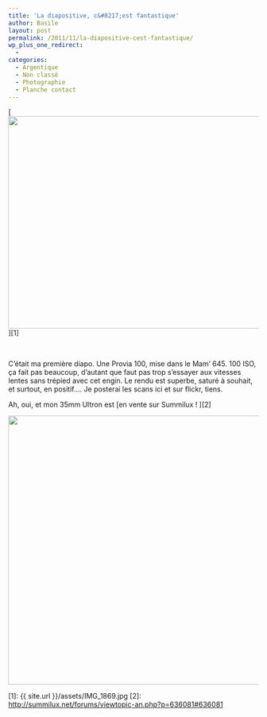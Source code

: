 ```yaml
---
title: 'La diapositive, c&#8217;est fantastique'
author: Basile
layout: post
permalink: /2011/11/la-diapositive-cest-fantastique/
wp_plus_one_redirect:
  -
categories:
  - Argentique
  - Non classé
  - Photographie
  - Planche contact
---
```

[<img class="aligncenter size-full wp-image-311" title="IMG_1869" src="{{ site.url }}/assets/IMG_1869.jpg" alt="" width="640" height="427" />][1]

&nbsp;

C&#8217;était ma première diapo. Une Provia 100, mise dans le Mam&#8217; 645.
100 ISO, ça fait pas beaucoup, d&#8217;autant que faut pas trop s&#8217;essayer aux vitesses lentes sans trépied avec cet engin.
Le rendu est superbe, saturé à souhait, et surtout, en positif&#8230;.
Je posterai les scans ici et sur flickr, tiens.

Ah, oui, et mon 35mm Ultron est [en vente sur Summilux ! ][2]

<img class="aligncenter size-full wp-image-313" title="Aperçu de « Lightroom (Untitled-4.jpg et 9 autres) »" src="{{ site.url }}/assets/Aperçu-de-« Lightroom-Untitled-4.jpg-et-9-autres ».jpg" alt="" width="640" height="541" />

<div class="wp_plus_one_button" style="margin: 0 8px 8px 0; float:left; ">
  <g:plusone count="false" href="http://blog.basilesimon.fr/2011/11/la-diapositive-cest-fantastique/" callback="wp_plus_one_handler"></g:plusone>
</div>

 [1]: {{ site.url }}/assets/IMG_1869.jpg
 [2]: http://summilux.net/forums/viewtopic-an.php?p=636081#636081
